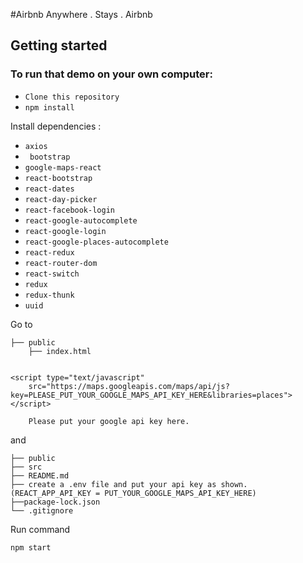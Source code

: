 #Airbnb
Anywhere . Stays . Airbnb

## Getting started
### To run that demo on your own computer:
* `Clone this repository`
* `npm install`

Install dependencies :

* `axios`
* ` bootstrap`
* `google-maps-react`
* `react-bootstrap`
* `react-dates`
* `react-day-picker`
* `react-facebook-login`
* `react-google-autocomplete`
* `react-google-login`
* `react-google-places-autocomplete`
* `react-redux`
* `react-router-dom`
* `react-switch`
* `redux`
* `redux-thunk`
* `uuid`

Go to
```
├── public
    ├── index.html


<script type="text/javascript"
    src="https://maps.googleapis.com/maps/api/js?key=PLEASE_PUT_YOUR_GOOGLE_MAPS_API_KEY_HERE&libraries=places"></script>

    Please put your google api key here.
```

and
```
├── public
├── src
├── README.md
├── create a .env file and put your api key as shown. (REACT_APP_API_KEY = PUT_YOUR_GOOGLE_MAPS_API_KEY_HERE)
├──package-lock.json
└── .gitignore
```

Run command

`npm start`
